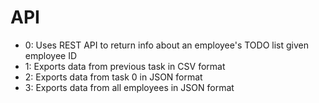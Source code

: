 # API
- 0: Uses REST API to return info about an employee's TODO list given employee ID
- 1: Exports data from previous task in CSV format
- 2: Exports data from task 0 in JSON format
- 3: Exports data from all employees in JSON format
